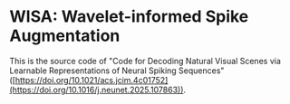 # WISA: Wavelet-informed Spike Augmentation 

This is the source code of "Code for Decoding Natural Visual Scenes via Learnable Representations of Neural Spiking Sequences" ([https://doi.org/10.1021/acs.jcim.4c01752](https://doi.org/10.1016/j.neunet.2025.107863)).

